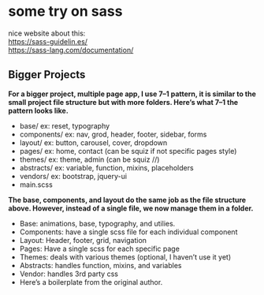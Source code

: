 # some try on sass

nice website about this: <br/>
https://sass-guidelin.es/ <br/>
https://sass-lang.com/documentation/

## Bigger Projects
**For a bigger project, multiple page app, I use 7–1 pattern, it is similar to the small project file structure but with more folders. Here’s what 7–1 the pattern looks like.**
<br/>
- base/         ex: reset, typography
- components/   ex: nav, grod, header, footer, sidebar, forms
- layout/       ex: button, carousel, cover, dropdown
- pages/        ex: home, contact (can be squiz if not specific pages style)
- themes/       ex: theme, admin (can be squiz //)
- abstracts/    ex: variable, function, mixins, placeholders
- vendors/      ex: bootstrap, jquery-ui
- main.scss

**The base, components, and layout do the same job as the file structure above. However, instead of a single file, we now manage them in a folder.**
<br/>
- Base: animations, base, typography, and utilies.
- Components: have a single scss file for each individual component
- Layout: Header, footer, grid, navigation
- Pages: Have a single scss for each specific page
- Themes: deals with various themes (optional, I haven’t use it yet)
- Abstracts: handles function, mixins, and variables
- Vendor: handles 3rd party css
- Here’s a boilerplate from the original author.